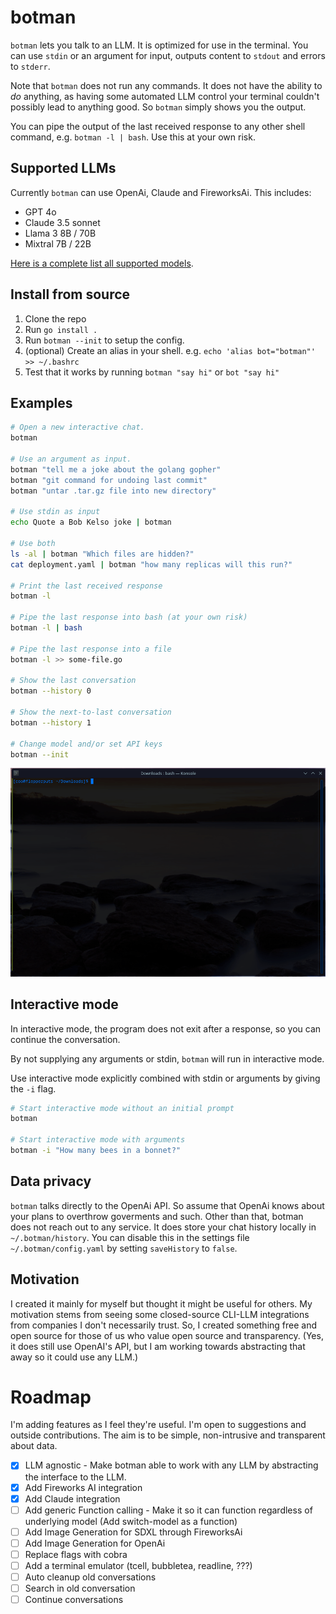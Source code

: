 # botman

`botman` lets you talk to an LLM. It is optimized for use in the terminal. You can use `stdin` or an argument for input, outputs content to `stdout` and errors to `stderr`.

Note that `botman` does not run any commands. It does not have the ability to _do_ anything, as having some automated LLM control your terminal couldn't possibly lead to anything good. So `botman` simply shows you the output.

You can pipe the output of the last received response to any other shell command, e.g. `botman -l | bash`. Use this at your own risk.

## Supported LLMs

Currently `botman` can use OpenAi, Claude and FireworksAi. This includes:

- GPT 4o
- Claude 3.5 sonnet
- Llama 3 8B / 70B
- Mixtral 7B / 22B

[Here is a complete list all supported models](models/LlmModels.go).

## Install from source

1. Clone the repo
2. Run `go install .`
3. Run `botman --init` to setup the config.
4. (optional) Create an alias in your shell. e.g. `echo 'alias bot="botman"' >> ~/.bashrc`
5. Test that it works by running `botman "say hi"` or `bot "say hi"`

## Examples

```bash
# Open a new interactive chat.
botman

# Use an argument as input.
botman "tell me a joke about the golang gopher"
botman "git command for undoing last commit"
botman "untar .tar.gz file into new directory"

# Use stdin as input
echo Quote a Bob Kelso joke | botman

# Use both
ls -al | botman "Which files are hidden?"
cat deployment.yaml | botman "how many replicas will this run?"

# Print the last received response
botman -l

# Pipe the last response into bash (at your own risk)
botman -l | bash

# Pipe the last response into a file
botman -l >> some-file.go

# Show the last conversation
botman --history 0

# Show the next-to-last conversation
botman --history 1

# Change model and/or set API keys
botman --init
```

![demo](https://github.com/c00/botman/blob/main/assets/botman-demo.gif?raw=true)

## Interactive mode

In interactive mode, the program does not exit after a response, so you can continue the conversation.

By not supplying any arguments or stdin, `botman` will run in interactive mode.

Use interactive mode explicitly combined with stdin or arguments by giving the `-i` flag.

```bash
# Start interactive mode without an initial prompt
botman

# Start interactive mode with arguments
botman -i "How many bees in a bonnet?"
```

## Data privacy

`botman` talks directly to the OpenAi API. So assume that OpenAi knows about your plans to overthrow goverments and such. Other than that, botman does not reach out to any service. It does store your chat history locally in `~/.botman/history`. You can disable this in the settings file `~/.botman/config.yaml` by setting `saveHistory` to `false`.

## Motivation

I created it mainly for myself but thought it might be useful for others. My motivation stems from seeing some closed-source CLI-LLM integrations from companies I don't necessarily trust. So, I created something free and open source for those of us who value open source and transparency. (Yes, it does still use OpenAI's API, but I am working towards abstracting that away so it could use any LLM.)

# Roadmap

I'm adding features as I feel they're useful. I'm open to suggestions and outside contributions. The aim is to be simple, non-intrusive and transparent about data.

- [x] LLM agnostic - Make botman able to work with any LLM by abstracting the interface to the LLM.
- [x] Add Fireworks AI integration
- [x] Add Claude integration
- [ ] Add generic Function calling - Make it so it can function regardless of underlying model (Add switch-model as a function)
- [ ] Add Image Generation for SDXL through FireworksAi
- [ ] Add Image Generation for OpenAi
- [ ] Replace flags with cobra
- [ ] Add a terminal emulator (tcell, bubbletea, readline, ???)
- [ ] Auto cleanup old conversations
- [ ] Search in old conversation
- [ ] Continue conversations
